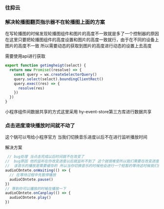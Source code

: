 ### 往抑云

### 解决轮播图翻页指示器不在轮播图上面的方案

在写轮播图的时候发现轮播图组件和图片的高度不一致就是多了一个控制器的原因 在这里只要把轮播图组件的高度设置和图片的高度一致就行，由于在不同的设备上图片的高度不一致 所以需要动态的获取到图片的高度进行动态的设置上去高度

需要使用api进行获取

```js
export function getimgheigt(seloct) {
  return new Promise((resolve) => {
    const query = wx.createSelectorQuery()
    query.select(seloct).boundingClientRect()
    query.exec((res) => {
      resolve(res)
    })
  })
}
```

小程序组件间数据共享的方式这里采用 hy-event-store第三方库进行数据共享

### 点击进度滑块播放时间就不动了

这个锅可以甩给小程序官方 当我们切换音乐进度以后不在进行监听播放时间

解决方案

```js
 // bug处理 当点击完成以后时间就不在改变了
//  bug原因 他的监听在你改变进度以后就监听不到了 这个就很难受所以我们需要在改变进度以后重新让他监听起来
//  该音乐的播放是需要缓存的 所以当你切换音乐的时候他会进行一个短暂的等待这时候我们把他暂停住 等到缓存成功了在播放出来就行
audioCOntete.onWaiting(() => {
  // 在等待过程中先暂停播放
  audioCOntete.pause()
})
// 等到你可以播放的时候在播放一下
audioCOntete.onCanplay(() => {
  audioCOntete.play()
})
```



